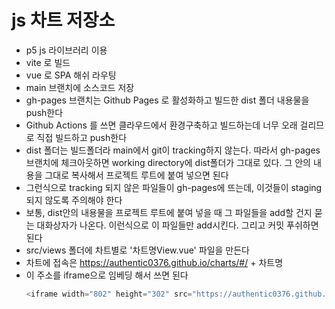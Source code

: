 # js 차트 저장소
- p5 js 라이브러리 이용
- vite 로 빌드
- vue 로 SPA 해쉬 라우팅
- main 브랜치에 소스코드 저장
- gh-pages 브랜치는 Github Pages 로 활성화하고 빌드한 dist 폴더 내용물을 push한다
- Github Actions 를 쓰면 클라우드에서 환경구축하고 빌드하는데 너무 오래 걸리므로 직접 빌드하고 push한다
- dist 폴더는 빌드폴더라 main에서 git이 tracking하지 않는다. 따라서 gh-pages 브랜치에 체크아웃하면 working directory에 dist폴더가 그대로 있다. 그 안의 내용을 그대로 복사해서 프로젝트 루트에 붙여 넣으면 된다
- 그런식으로 tracking 되지 않은 파일들이 gh-pages에 뜨는데, 이것들이 staging 되지 않도록 주의해야 한다
- 보통, dist안의 내용물을 프로젝트 루트에 붙여 넣을 때 그 파일들을 add할 건지 묻는 대화상자가 나온다. 이런식으로 이 파일들만 add시킨다. 그리고 커밋 푸쉬하면 된다
- src/views 폴더에 차트별로 '차트명View.vue' 파일을 만든다
- 차트에 접속은 https://authentic0376.github.io/charts/#/ + 차트명
- 이 주소를 iframe으로 임베딩 해서 쓰면 된다
    ```javascript
  <iframe width="802" height="302" src="https://authentic0376.github.io/charts/#/charts/shannon_sampling_theorem" frameborder="0"></iframe>
  ```